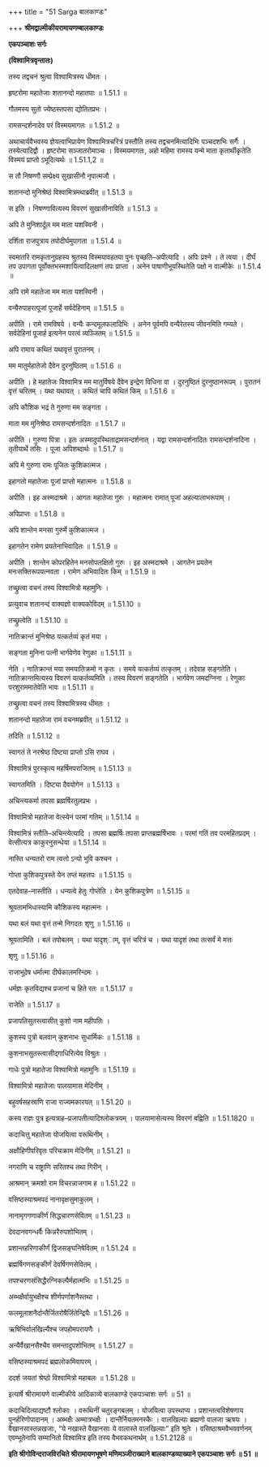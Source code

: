 +++
title = "51 Sarga बालकाण्डः"

+++
**श्रीमद्वाल्मीकीयरामायणम्बालकाण्डः**

**एकपञ्चाशः सर्गः**

**(विश्वामित्रवृन्तातः)**

तस्य तद्वचनं श्रुत्वा विश्वामित्रस्य धीमतः ।

हृष्टरोमा महातेजाः शतानन्दो महातपाः ॥ 1.51.1 ॥

गौतमस्य सुतो ज्येष्ठस्तपसा द्योतितप्रभः ।

रामसन्दर्शनादेव परं विस्मयमागतः ॥ 1.51.2 ॥

अथाचार्यवैभवस्य ज्ञेयत्वाभिप्रायेण विश्वामित्रचरित्रं प्रस्तौति तस्य तद्वचनमित्यादिभिः पञ्चदशभिः सर्गैः । तस्येत्यादिद्वौ । हृष्टरोमा सञ्जातरोमाञ्चः । विस्मयमागतः, अहो महिमा रामस्य यन्मे माता कृतार्थीकृतेति विस्मयं प्राप्तो ऽभूदित्यर्थः ॥ 1.51.1,2 ॥

स तौ निषण्णौ सम्प्रेक्ष्य सुखासीनौ नृपात्मजौ ।

शतानन्दो मुनिश्रेष्ठं विश्वामित्रमथाब्रवीत् ॥ 1.51.3 ॥

स इति । निषण्णावित्यस्य विवरणं सुखासीनाविति ॥ 1.51.3 ॥

अपि ते मुनिशार्दूल मम माता यशस्विनी ।

दर्शिता राजपुत्राय तपोदीर्घमुपागता ॥ 1.51.4 ॥

स्वमातरि रामकृतानुग्रहस्य श्रुतस्य विस्मयावहतया पुनः पृच्छति–अपीत्यादि । अपिः प्रश्ने । ते त्वया । दीर्घं तप उपागता पूर्वोक्तभस्मशायित्वादिलक्षणं तपः प्राप्ता । अनेन पाषाणीभूयस्थितेति पक्षो न वाल्मीकेः ॥ 1.51.4 ॥

अपि रामे महातेजा मम माता यशस्विनी ।

वन्यैरुपाहरत्पूजां पूजार्हे सर्वदेहिनाम् ॥ 1.51.5 ॥

अपीति । रामे रामविषये । वन्यैः कन्दमूलफलादिभिः । अनेन पूर्वमपि वन्यैरेतस्य जीवनमिति गम्यते । सर्वदेहिनां पूजार्ह इत्यनेन परत्वं व्यञ्जितम् ॥ 1.51.5 ॥

अपि रामाय कथितं यथावृत्तं पुरातनम् ।

मम मातुर्महातेजो दैवेन दुरनुष्ठितम् ॥ 1.51.6 ॥

अपीति । हे महातेजः विश्वामित्र मम मातुर्विषये दैवेन इन्द्रेण विधिना वा । दुरनुष्ठितं दुरनुष्ठानरूपम् । पुरातनं वृत्तं चरितम् । यथा यथावत् । कथितं चापि कथितं किम् ॥ 1.51.6 ॥

अपि कौशिक भद्रं ते गुरुणा मम सङ्गता ।

माता मम मुनिश्रेष्ठ रामसन्दर्शनादितः ॥ 1.51.7 ॥

अपीति । गुरुणा पित्रा । इतः अस्मादुपस्थिताद्रामसन्दर्शनात् । यद्वा रामसन्दर्शनादितः रामसन्दर्शनादिना । तृतीयार्थे तसिः । पूजा अपिशब्दार्थः ॥ 1.51.7 ॥

अपि मे गुरुणा रामः पूजितः कुशिकात्मज ।

इहागतो महातेजाः पूजां प्राप्तो महात्मनः ॥ 1.51.8 ॥

अपीति । इह अस्मदाश्रमे । आगतः महातेजा गुरुः । महात्मनः रामात् पूजां अहल्यालाभरूपाम् ।

अपिप्राप्तः ॥ 1.51.8 ॥

अपि शान्तेन मनसा गुरुर्मे कुशिकात्मज ।

इहागतेन रामेण प्रयतेनाभिवादितः ॥ 1.51.9 ॥

अपीति । शान्तेन कोपरहितेन मनसोपलक्षितो गुरुः । इह अस्मदाश्रमे । आगतेन प्रयतेन मनःसक्तिरूपयत्नवता । रामेण अभिवादितः किम् ॥ 1.51.9 ॥

तच्छ्रुत्वा वचनं तस्य विश्वामित्रो महामुनिः ।

प्रत्युवाच शतानन्दं वाक्यज्ञो वाक्यकोविदम् ॥ 1.51.10 ॥

तच्छ्रुत्वेति ॥ 1.51.10 ॥

नातिक्रान्तं मुनिश्रेष्ठ यत्कर्तव्यं कृतं मया ।

सङ्गता मुनिना पत्नी भार्गवेणेव रेणुका ॥ 1.51.11 ॥

नेति । नातिक्रान्तं मया समयातिक्रमो न कृतः । समये यत्कर्तव्यं तत्कृतम् । तदेवाह सङ्गतेति । नातिक्रान्तमित्यस्य विवरणं यत्कर्तव्यमिति । तस्य विवरणं सङ्गतेति । भार्गवेण जमदग्निना । रेणुका परशुराममातेवेति भावः ॥ 1.51.11 ॥

तच्छ्रुत्वा वचनं तस्य विश्वामित्रस्य धीमतः ।

शतानन्दो महातेजा रामं वचनमब्रवीत् ॥ 1.51.12 ॥

तदिति ॥ 1.51.12 ॥

स्वागतं ते नरश्रेष्ठ दिष्ट्या प्राप्तो ऽसि राघव ।

विश्वामित्रं पुरस्कृत्य महर्षिमपराजितम् ॥ 1.51.13 ॥

स्वागतमिति । दिष्ट्या दैवयोगेन ॥ 1.51.13 ॥

अचिन्त्यकर्मा तपसा ब्रह्मर्षिरतुलप्रभः ।

विश्वामित्रो महातेजा वेत्स्येनं परमां गतिम् ॥ 1.51.14 ॥

विश्वामित्रं स्तौति–अचिन्त्येत्यादि । तपसा ब्रह्मर्षिः तपसा प्राप्तब्रह्मर्षिभावः । परमां गतिं तव परमहितप्रदम् । वेत्सीत्यत्र काकुरनुसन्धेया ॥ 1.51.14 ॥

नास्ति धन्यतरो राम त्वत्तो ऽन्यो भुवि कश्चन ।

गोप्ता कुशिकपुत्रस्ते येन तप्तं महत्तपः ॥ 1.51.15 ॥

एतदेवाह–नास्तीति । धन्यत्वे हेतुः गोप्तेति । येन कुशिकपुत्रेण ॥ 1.51.15 ॥

श्रूयतामभिधास्यामि कौशिकस्य महात्मनः ।

यथा बलं यथा वृत्तं तन्मे निगदतः शृणु ॥ 1.51.16 ॥

श्रूयतामिति । बलं तपोबलम् । यथा यादृश्ाम्, वृत्तं चरित्रं च । यथा यादृशं तथा तत्सर्वं मे मत्तः

शृणु ॥ 1.51.16 ॥

राजाभूदेष धर्मात्मा दीर्घकालमरिन्दमः ।

धर्मज्ञः कृतविद्यश्च प्रजानां च हिते रतः ॥ 1.51.17 ॥

राजेति ॥ 1.51.17 ॥

प्रजापतिसुतस्त्वासीत् कुशो नाम महीपतिः ।

कुशस्य पुत्रो बलवान् कुशनाभः सुधार्मिकः ॥ 1.51.18 ॥

कुशनाभसुतस्त्वासीद्गाधिरित्येव विश्रुतः ।

गाधेः पुत्रो महातेजा विश्वामित्रो महामुनिः ॥ 1.51.19 ॥

विश्वामित्रो महातेजाः पालयामास मेदिनीम् ।

बहुवर्षसहस्राणि राजा राज्यमकारयत् ॥ 1.51.20 ॥

कस्य राज्ञः पुत्र इत्यत्राह–प्रजापतीत्यादिश्लोकत्रयम् । पालयामासेत्यस्य विवरणं बह्विति ॥ 1.51.1820 ॥

कदाचित्तु महातेजा योजयित्वा वरूथिनीम् ।

अक्षौहिणीपरिवृतः परिचक्राम मेदिनीम् ॥ 1.51.21 ॥

नगराणि च राष्ट्राणि सरितश्च तथा गिरीन् ।

आश्रमान् क्रमशो राम विचरन्नाजगाम ह ॥ 1.51.22 ॥

वसिष्ठस्याश्रमपदं नानावृक्षसुमाकुलम् ।

नानामृगगणाकीर्णं सिद्धचारणसेवितम् ॥ 1.51.23 ॥

देवदानवगन्धर्वैः किन्नरैरुपशोभितम् ।

प्रशान्तहरिणाकीर्णं द्विजसङ्घनिषेवितम् ॥ 1.51.24 ॥

ब्रह्मर्षिगणसङ्कीर्णं देवर्षिगणसेवितम् ।

तपश्चरणसंसिद्धैरग्निकल्पैर्महात्मभिः ॥ 1.51.25 ॥

अब्भक्षैर्वायुभक्षैश्च शीर्णपर्णाशनैस्तथा ।

फलमूलाशनैर्दान्तैर्जितरोषैर्जितेन्द्रियैः ॥ 1.51.26 ॥

ऋषिभिर्वालखिल्यैश्च जपहोमपरायणैः ।

अन्यैर्वैखानसैश्चैव समन्तादुपशोभितम् ॥ 1.51.27 ॥

वसिष्ठस्याश्रमपदं ब्रह्मलोकमिवापरम् ।

ददर्श जयतां श्रेष्ठो विश्वामित्रो महाबलः ॥ 1.51.28 ॥

इत्यार्षे श्रीरामायणे वाल्मीकीये आदिकाव्ये बालकाण्डे एकपञ्चाशः सर्गः ॥ 51 ॥

कदाचिदित्याद्यष्टौ श्लोकाः । वरूथिनीं चतुरङ्गबलम् । योजयित्वा उपस्थाप्य । प्रशान्तत्वविशेषणाय पुनर्हरिणोपादानम् । अब्भक्षैः अम्मात्रभक्षैः । दान्तैर्नियतमनस्कैः । वालखिल्याः ब्रह्मणो वालजा ऋषयः । वैखानसास्तन्नखजाः, “ये नखास्ते वैखानसाः ये वालास्ते वालखिल्याः” इति श्रुतेः । वसिष्ठाश्रमवैभववर्णनम् एवम्भूतेनापि सम्मानितो विश्वामित्र इति तस्य वैभवकथनार्थम् ॥ 1.51.2128 ॥

**इति श्रीगोविन्दराजविरचिते श्रीरामायणभूषणे मणिमञ्जीराख्याने बालकाण्डव्याख्याने एकपञ्चाशः सर्गः ॥ 51 ॥**
